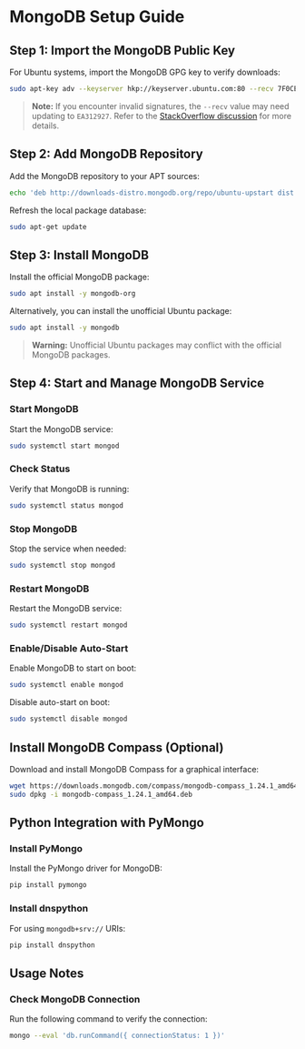 # MongoDB Setup Guide

## Step 1: Import the MongoDB Public Key

For Ubuntu systems, import the MongoDB GPG key to verify downloads:
```bash
sudo apt-key adv --keyserver hkp://keyserver.ubuntu.com:80 --recv 7F0CEB10
```
> **Note:** If you encounter invalid signatures, the `--recv` value may need updating to `EA312927`. Refer to the [StackOverflow discussion](https://stackoverflow.com/questions/34733340/mongodb-gpg-invalid-signatures) for more details.

## Step 2: Add MongoDB Repository

Add the MongoDB repository to your APT sources:
```bash
echo 'deb http://downloads-distro.mongodb.org/repo/ubuntu-upstart dist 10gen' | sudo tee /etc/apt/sources.list.d/mongodb.list
```

Refresh the local package database:
```bash
sudo apt-get update
```

## Step 3: Install MongoDB

Install the official MongoDB package:
```bash
sudo apt install -y mongodb-org
```

Alternatively, you can install the unofficial Ubuntu package:
```bash
sudo apt install -y mongodb
```
> **Warning:** Unofficial Ubuntu packages may conflict with the official MongoDB packages.

## Step 4: Start and Manage MongoDB Service

### Start MongoDB
Start the MongoDB service:
```bash
sudo systemctl start mongod
```

### Check Status
Verify that MongoDB is running:
```bash
sudo systemctl status mongod
```

### Stop MongoDB
Stop the service when needed:
```bash
sudo systemctl stop mongod
```

### Restart MongoDB
Restart the MongoDB service:
```bash
sudo systemctl restart mongod
```

### Enable/Disable Auto-Start
Enable MongoDB to start on boot:
```bash
sudo systemctl enable mongod
```
Disable auto-start on boot:
```bash
sudo systemctl disable mongod
```

## Install MongoDB Compass (Optional)

Download and install MongoDB Compass for a graphical interface:
```bash
wget https://downloads.mongodb.com/compass/mongodb-compass_1.24.1_amd64.deb
sudo dpkg -i mongodb-compass_1.24.1_amd64.deb
```

## Python Integration with PyMongo

### Install PyMongo
Install the PyMongo driver for MongoDB:
```bash
pip install pymongo
```

### Install dnspython
For using `mongodb+srv://` URIs:
```bash
pip install dnspython
```

## Usage Notes

### Check MongoDB Connection
Run the following command to verify the connection:
```bash
mongo --eval 'db.runCommand({ connectionStatus: 1 })'
```